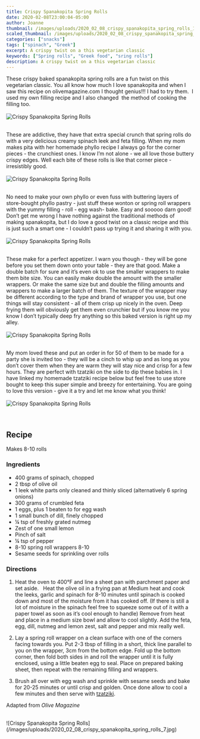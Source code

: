 ```yaml
---
title: Crispy Spanakopita Spring Rolls
date: 2020-02-08T23:00:04-05:00
author: Joanne
thumbnail: /images/uploads/2020_02_08_crispy_spanakopita_spring_rolls_1.jpg
scaled_thumbnail: /images/uploads/2020_02_08_crispy_spanakopita_spring_rolls_0.jpg
categories: ["snacks"]
tags: ["spinach", "Greek"]
excerpt: A crispy twist on a this vegetarian classic
keywords: ["Spring rolls", "Greek food", "sring rolls"]
description: A crispy twist on a this vegetarian classic
---
```


These crispy baked spanakopita spring rolls are a fun twist on this vegetarian classic. You all know how much I love spanakopita and when I saw this recipe on olivemagazine.com I thought genius!!! I had to try them.  I used my own filling recipe and I also changed  the method of cooking the filling too. 
</br>
</br>
![Crispy Spanakopita Spring Rolls](/images/uploads/2020_02_08_crispy_spanakopita_spring_rolls_2.jpg)
</br>
</br>

These are addictive, they have that extra special crunch that spring rolls do with a very delicious creamy spinach leek and feta filling. When my mom makes pita with her homemade phyllo recipe I always go for the corner pieces - the crunchiest ones. I know I’m not alone - we all love those buttery crispy edges. Well each bite of these rolls is like that corner piece - irresistibly good. 
</br>
</br>
![Crispy Spanakopita Spring Rolls](/images/uploads/2020_02_08_crispy_spanakopita_spring_rolls_3.jpg)
</br>
</br>

No need to make your own phyllo or even fuss with buttering layers of store-bought phyllo pastry - just stuff these wonton or spring roll wrappers with the yummy filling - roll - egg wash- bake. Easy and sooooo darn good! Don’t get me wrong I have nothing against the traditional methods of making spanakopita, but I do love a good twist on a classic recipe and this is just such a smart one - I couldn’t pass up trying it and sharing it with you. 
</br>
</br>
![Crispy Spanakopita Spring Rolls](/images/uploads/2020_02_08_crispy_spanakopita_spring_rolls_4.jpg)
</br>
</br>

These make for a perfect appetizer. I warn you though - they will be gone before you set them down onto your table - they are that good. Make a double batch for sure and it’s even ok to use the smaller wrappers to make them bite size. You can easily make double the amount with the smaller wrappers. Or make the same size but and double the filling amounts and wrappers to make a larger batch of them. The texture of the wrapper may be different according to the type and brand of wrapper you use, but one things will stay consistent - all of them crisp up nicely in the oven. Deep frying them will obviously get them even crunchier but if you know me you know I don’t typically deep fry anything so this baked version is right up my alley. 
</br>
</br>
![Crispy Spanakopita Spring Rolls](/images/uploads/2020_02_08_crispy_spanakopita_spring_rolls_5.jpg)
</br>
</br>

My mom loved these and put an order in for 50 of them to be made for a party she is invited too - they will be a cinch to whip up and as long as you don’t cover them when they are warm they will stay nice and crisp for a few hours. They are perfect with tzatziki on the side to dip these babies in. I have linked my homemade tzatziki recipe below but feel free to use store bought to keep this super simple and breezy for entertaining. You are going to love this version - give it a try and let me know what you think!
</br>
</br>
![Crispy Spanakopita Spring Rolls](/images/uploads/2020_02_08_crispy_spanakopita_spring_rolls_6.jpg)
</br>
</br>
</br>

## Recipe
Makes 8-10 rolls 
</br>

### Ingredients

* <span itemprop="ingredients">400 grams of spinach, chopped</span>
* <span itemprop="ingredients">2 tbsp of olive oil</span>
* <span itemprop="ingredients">1 leek white parts only cleaned and thinly sliced (alternatively 6 spring onions) </span>
* <span itemprop="ingredients">300 grams of crumbled feta </span>
* <span itemprop="ingredients">1 eggs, plus 1 beaten to for egg wash </span>
* <span itemprop="ingredients">1 small bunch of dill, finely chopped</span>
* <span itemprop="ingredients">&frac14; tsp of freshly grated nutmeg</span>
* <span itemprop="ingredients">Zest of one small lemon</span>
* <span itemprop="ingredients">Pinch of salt </span>
* <span itemprop="ingredients">&frac14; tsp of pepper </span>
* <span itemprop="ingredients">8-10 spring roll wrappers 8-10 </span>
* <span itemprop="ingredients">Sesame seeds for sprinkling over rolls </span>

### Directions

1. Heat the oven to 400°F and line a sheet pan with parchment paper and set aside.   Heat the olive oil in a frying pan at Medium heat and cook the leeks, garlic and spinach for 8-10 minutes until spinach is cooked down and most of the moisture from it has cooked off. (If there is still a lot of moisture in the spinach feel free to squeeze some out of it with a paper towel as soon as it’s cool enough to handle) Remove from heat and place in a medium size bowl and allow to cool slightly. Add the feta, egg, dill, nutmeg and lemon zest, salt and pepper and mix really well. 

2. Lay a spring roll wrapper on a clean surface with one of the corners facing towards you. Put 2-3 tbsp of filling in a short, thick line parallel to you on the wrapper, 3cm from the bottom edge. Fold up the bottom corner, then fold both sides in and roll the wrapper until it is fully enclosed, using a little beaten egg to seal. Place on prepared baking sheet, then repeat with the remaining filling and wrappers.

3. Brush all over with egg wash and sprinkle with sesame seeds and bake for 20-25 minutes or until crisp and golden. Once done allow to cool a few minutes and then serve with <span class="highlight"><a rel="nofollow" href="https://www.oliveandmango.com/greek-fries-with-pancetta/">tzatziki</a></span>.

Adapted from _Olive Magazine_

</br>
![Crispy Spanakopita Spring Rolls](/images/uploads/2020_02_08_crispy_spanakopita_spring_rolls_7.jpg)